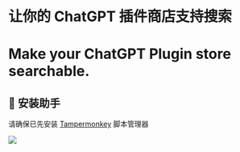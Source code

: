 # 让你的 ChatGPT 插件商店支持搜索
# Make your ChatGPT Plugin store searchable.

## 💽 安装助手

请确保已先安装 [Tampermonkey](https://www.crxsoso.com/webstore/detail/dhdgffkkebhmkfjojejmpbldmpobfkfo) 脚本管理器

![](http://lskypro.banbri.cn/i/2023/05/24/646d79f1a095f.png)
